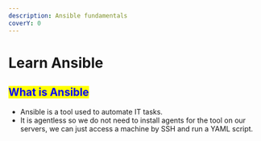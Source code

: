 ```yaml
---
description: Ansible fundamentals
coverY: 0
---
```


# Learn Ansible

## <mark style="color:blue;">What is Ansible</mark>

* Ansible is a tool used to automate IT tasks.
* It is agentless so we do not need to install agents for the tool on our servers, we can just access a machine by SSH and run a YAML script.&#x20;
